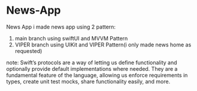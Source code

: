 # News-App
News App
i made news app using 2 pattern:
1. main branch using swiftUI and MVVM Pattern
2. VIPER branch using UIKit and VIPER Pattern(i only made news home as requested)

note: Swift’s protocols are a way of letting us define functionality and optionally provide default implementations where needed. They are a fundamental feature of the language, allowing us enforce requirements in types, create unit test mocks, share functionality easily, and more.
